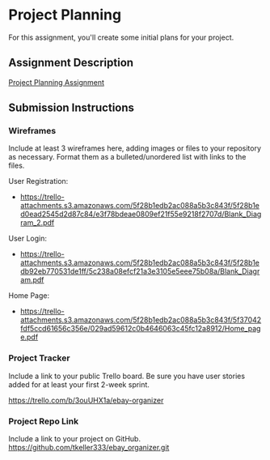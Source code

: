 # Project Planning
For this assignment, you'll create some initial plans for your project.

## Assignment Description
[Project Planning Assignment](https://education.launchcode.org/liftoff/modules/assignments/project-planning)

## Submission Instructions

### Wireframes

Include at least 3 wireframes here, adding images or files to your repository as necessary. Format them as a bulleted/unordered list with links to the files.

User Registration:
* https://trello-attachments.s3.amazonaws.com/5f28b1edb2ac088a5b3c843f/5f28b1ed0ead2545d2d87c84/e3f78bdeae0809ef21f55e9218f2707d/Blank_Diagram_2.pdf

User Login:
* https://trello-attachments.s3.amazonaws.com/5f28b1edb2ac088a5b3c843f/5f28b1edb92eb770531de1ff/5c238a08efcf21a3e3105e5eee75b08a/Blank_Diagram.pdf

Home Page:
* https://trello-attachments.s3.amazonaws.com/5f28b1edb2ac088a5b3c843f/5f37042fdf5ccd61656c356e/029ad59612c0b4646063c45fc12a8912/Home_page.pdf


### Project Tracker

Include a link to your public Trello board. Be sure you have user stories added for at least your first 2-week sprint.

https://trello.com/b/3ouUHX1a/ebay-organizer

### Project Repo Link

Include a link to your project on GitHub.
https://github.com/tkeller333/ebay_organizer.git